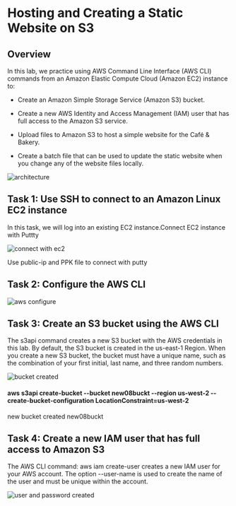 # Hosting and Creating a Static Website on S3

## Overview
In this lab, we practice using AWS Command Line Interface (AWS CLI) commands from an Amazon Elastic Compute Cloud (Amazon EC2) instance to:

- Create an Amazon Simple Storage Service (Amazon S3) bucket.

- Create a new AWS Identity and Access Management (IAM) user that has full access to the Amazon S3 service.

- Upload files to Amazon S3 to host a simple website for the Café & Bakery.

- Create a batch file that can be used to update the static website when you change any of the website files locally.

![architecture](https://github.com/Cloud-Xplorer08/Host-Website-on-S3/assets/71820244/d0da764e-2615-486a-ab67-27ffa4af043e)

## Task 1: Use SSH to connect to an Amazon Linux EC2 instance
In this task, we will log into an existing EC2 instance.Connect EC2 instance with Puttty

![connect with ec2](https://github.com/Cloud-Xplorer08/Host-Website-on-S3/assets/71820244/5254e15c-9b90-47f8-91c0-cdfefd65bcd3)

Use public-ip and PPK file to connect with putty

## Task 2: Configure the AWS CLI

![aws configure](https://github.com/Cloud-Xplorer08/Host-Website-on-S3/assets/71820244/bd93ecac-75c0-4c01-ade6-f35fffedb066)

## Task 3: Create an S3 bucket using the AWS CLI
The s3api command creates a new S3 bucket with the AWS credentials in this lab. By default, the S3 bucket is created in the us-east-1 Region.
When you create a new S3 bucket, the bucket must have a unique name, such as the combination of your first initial, last name, and three random numbers.

![bucket created](https://github.com/Cloud-Xplorer08/Host-Website-on-S3/assets/71820244/3cd01ccf-e744-4b62-bb7c-f988a2983e43)

#### aws s3api create-bucket --bucket new08buckt  --region us-west-2 --create-bucket-configuration LocationConstraint=us-west-2
new bucket created new08buckt

## Task 4: Create a new IAM user that has full access to Amazon S3
The AWS CLI command: aws iam create-user creates a new IAM user for your AWS account. The option --user-name is used to create the name of the user and must be unique within the account. 

![user and password created](https://github.com/Cloud-Xplorer08/Host-Website-on-S3/assets/71820244/c3e41927-2eb6-4f17-8f39-cc8ca981942b)

